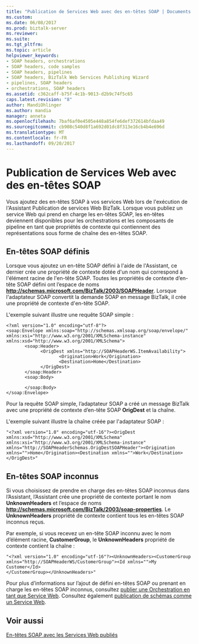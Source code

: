 ```yaml
---
title: "Publication de Services Web avec des en-têtes SOAP | Documents Microsoft"
ms.custom: 
ms.date: 06/08/2017
ms.prod: biztalk-server
ms.reviewer: 
ms.suite: 
ms.tgt_pltfrm: 
ms.topic: article
helpviewer_keywords:
- SOAP headers, orchestrations
- SOAP headers, code samples
- SOAP headers, pipelines
- SOAP headers, BizTalk Web Services Publishing Wizard
- pipelines, SOAP headers
- orchestrations, SOAP headers
ms.assetid: c362caff-b75f-4c1b-9013-d2b9c74f5c65
caps.latest.revision: "8"
author: MandiOhlinger
ms.author: mandia
manager: anneta
ms.openlocfilehash: 7baf6af0e4505e448a854fe6def372614bfdaa49
ms.sourcegitcommit: cb908c540d8f1a692d01dc8f313e16cb4b4e696d
ms.translationtype: MT
ms.contentlocale: fr-FR
ms.lasthandoff: 09/20/2017
---
```

# <a name="publishing-web-services-with-soap-headers"></a>Publication de Services Web avec des en-têtes SOAP
Vous ajoutez des en-têtes SOAP à vos services Web lors de l'exécution de l'Assistant Publication de services Web BizTalk. Lorsque vous publiez un service Web qui prend en charge les en-têtes SOAP, les en-têtes deviennent disponibles pour les orchestrations et les composants de pipeline en tant que propriétés de contexte qui contiennent des représentations sous forme de chaîne des en-têtes SOAP.  
  
## <a name="defined-soap-headers"></a>En-têtes SOAP définis  
 Lorsque vous ajoutez un en-tête SOAP défini à l'aide de l'Assistant, ce dernier crée une propriété de contexte dotée d'un nom qui correspond à l'élément racine de l'en-tête SOAP. Toutes les propriétés de contexte d’en-tête SOAP défini ont l’espace de noms **http://schemas.microsoft.com/BizTalk/2003/SOAPHeader**. Lorsque l'adaptateur SOAP convertit la demande SOAP en message BizTalk, il crée une propriété de contexte d'en-tête SOAP.  
  
 L'exemple suivant illustre une requête SOAP simple :  
  
```  
<?xml version="1.0" encoding="utf-8"?>  
<soap:Envelope xmlns:soap="http://schemas.xmlsoap.org/soap/envelope/" xmlns:xsi="http://www.w3.org/2001/XMLSchema-instance" xmlns:xsd="http://www.w3.org/2001/XMLSchema">  
       <soap:Header>  
             <OrigDest xmlns="http://SOAPHeaderWS.ItemAvailability">  
                    <Origination>Work</Origination>  
                    <Destination>Home</Destination>  
             </OrigDest>  
       </soap:Header>  
       <soap:Body>  
  
       </soap:Body>  
</soap:Envelope>  
```  
  
 Pour la requête SOAP simple, l’adaptateur SOAP a créé un message BizTalk avec une propriété de contexte d’en-tête SOAP **OrigDest** et la chaîne.  
  
 L'exemple suivant illustre la chaîne créée par l'adaptateur SOAP :  
  
```  
"<?xml version="1.0" encoding="utf-16"?><OrigDest xmlns:xsd="http://www.w3.org/2001/XMLSchema" xmlns:xsi="http://www.w3.org/2001/XMLSchema-instance" xmlns="http://SOAPHeaderSchemas.OrigDestSOAPHeader"><Origination xmlns="">Home</Origination><Destination xmlns="">Work</Destination> </OrigDest>"  
```  
  
## <a name="unknown-soap-headers"></a>En-têtes SOAP inconnus  
 Si vous choisissez de prendre en charge des en-têtes SOAP inconnus dans l’Assistant, l’Assistant crée une propriété de contexte portant le nom **UnknownHeaders** et l’espace de noms **http://schemas.microsoft.com/BizTalk/2003/soap-properties**. Le **UnknownHeaders** propriété de contexte contient tous les en-têtes SOAP inconnus reçus.  
  
 Par exemple, si vous recevez un en-tête SOAP inconnu avec le nom d’élément racine, **CustomerGroup**, le **UnknownHeaders** propriété de contexte contient la chaîne :  
  
```  
"<?xml version="1.0" encoding="utf-16"?><UnknownHeaders><CustomerGroup xmlns="http://SOAPHeaderWS/CustomerGroup"><Id xmlns="">My Customer</Id>  
</CustomerGroup></UnknownHeaders>"  
```  
  
 Pour plus d’informations sur l’ajout de défini en-têtes SOAP ou prenant en charge les en-têtes SOAP inconnus, consultez [publier une Orchestration en tant que Service Web](../core/publishing-an-orchestration-as-a-web-service.md). Consultez également [publication de schémas comme un Service Web](../core/publishing-schemas-as-a-web-service.md).  
  
## <a name="see-also"></a>Voir aussi  
 [En-têtes SOAP avec les Services Web publiés](../core/soap-headers-with-published-web-services.md)